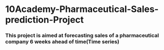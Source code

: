 # 10Academy-Pharmaceutical-Sales-prediction-Project
### This project is aimed at forecasting sales of a pharmaceutical company 6 weeks ahead of time(Time series) 
